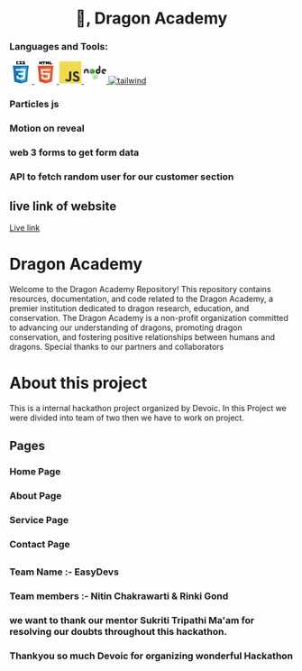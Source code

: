 <h1 align="center">👋, Dragon Academy</h1>
<h3 align="left">Languages and Tools:</h3>
<p align="left">  <a href="https://www.w3schools.com/css/" target="_blank" rel="noreferrer"> <img src="https://raw.githubusercontent.com/devicons/devicon/master/icons/css3/css3-original-wordmark.svg" alt="css3" width="40" height="40"/> </a> <a href="https://www.w3.org/html/" target="_blank" rel="noreferrer"> <img src="https://raw.githubusercontent.com/devicons/devicon/master/icons/html5/html5-original-wordmark.svg" alt="html5" width="40" height="40"/> </a> <a href="https://developer.mozilla.org/en-US/docs/Web/JavaScript" target="_blank" rel="noreferrer"> <img src="https://raw.githubusercontent.com/devicons/devicon/master/icons/javascript/javascript-original.svg" alt="javascript" width="40" height="40"/> </a> <a href="https://nodejs.org" target="_blank" rel="noreferrer"> <img src="https://raw.githubusercontent.com/devicons/devicon/master/icons/nodejs/nodejs-original-wordmark.svg" alt="nodejs" width="40" height="40"/> </a> <a href="https://tailwindcss.com/" target="_blank" rel="noreferrer"> <img src="https://www.vectorlogo.zone/logos/tailwindcss/tailwindcss-icon.svg" alt="tailwind" width="40" height="40"/> </a>

<h3 align="left">Particles js </h3>
<h3 align="left">Motion on reveal </h3>
<h3 align="left">web 3 forms to get form data  </h3>
<h3 align="left">API to fetch random user for our customer section</h3>
</p>

## live link of website  
[Live link](https://nitinchakrawarti.github.io/Dragon-Academy)

# Dragon Academy

Welcome to the Dragon Academy Repository!
This repository contains resources, documentation, and code related to the Dragon Academy, a premier institution dedicated to dragon research, education, and conservation.
The Dragon Academy is a non-profit organization committed to advancing our understanding of dragons, promoting dragon conservation, and fostering positive relationships between humans and dragons.
Special thanks to our partners and collaborators

# About this project 
This is a internal hackathon project organized by Devoic.
In this Project we were divided into team of two then we have to work on project.
## Pages 

#### <h3 align="left"> Home Page</h3>
<h3 align="left">About Page</h3>
<h3 align="left">Service Page</h3>
<h3 align="left">Contact Page</h3>

##
### Team Name :- EasyDevs
### Team members :- Nitin Chakrawarti & Rinki Gond


### we want to thank our mentor Sukriti Tripathi Ma'am for resolving our doubts throughout this hackathon.
### Thankyou so much Devoic for organizing wonderful Hackathon

